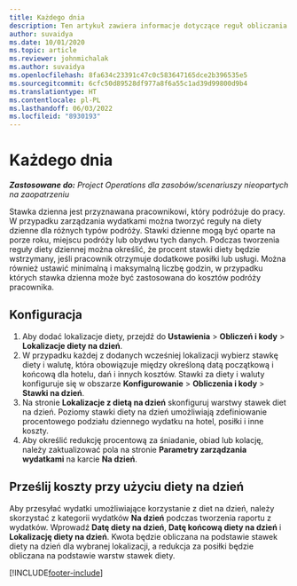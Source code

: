 ```yaml
---
title: Każdego dnia
description: Ten artykuł zawiera informacje dotyczące reguł obliczania diet, które są używane w module Zarządzanie wydatkami.
author: suvaidya
ms.date: 10/01/2020
ms.topic: article
ms.reviewer: johnmichalak
ms.author: suvaidya
ms.openlocfilehash: 8fa634c23391c47c0c583647165dce2b396535e5
ms.sourcegitcommit: 6cfc50d89528df977a8f6a55c1ad39d99800d9b4
ms.translationtype: HT
ms.contentlocale: pl-PL
ms.lasthandoff: 06/03/2022
ms.locfileid: "8930193"
---
```

# <a name="per-diems"></a>Każdego dnia

_**Zastosowane do:** Project Operations dla zasobów/scenariuszy nieopartych na zaopatrzeniu_


Stawka dzienna jest przyznawana pracownikowi, który podróżuje do pracy. W przypadku zarządzania wydatkami można tworzyć reguły na diety dzienne dla różnych typów podróży. Stawki dzienne mogą być oparte na porze roku, miejscu podróży lub obydwu tych danych. Podczas tworzenia reguły diety dziennej można określić, że procent stawki diety będzie wstrzymany, jeśli pracownik otrzymuje dodatkowe posiłki lub usługi. Można również ustawić minimalną i maksymalną liczbę godzin, w przypadku których stawka dzienna może być zastosowana do kosztów podróży pracownika.

## <a name="configuration"></a>Konfiguracja 

1. Aby dodać lokalizacje diety, przejdź do **Ustawienia** > **Obliczeń i kody** > **Lokalizacje diety na dzień**.
2. W przypadku każdej z dodanych wcześniej lokalizacji wybierz stawkę diety i walutę, która obowiązuje między określoną datą początkową i końcową dla hotelu, dań i innych kosztów. Stawki za diety i waluty konfiguruje się w obszarze **Konfigurowanie** > **Obliczenia i kody** > **Stawki na dzień**.
3. Na stronie **Lokalizacje z dietą na dzień** skonfiguruj warstwy stawek diet na dzień. Poziomy stawki diety na dzień umożliwiają zdefiniowanie procentowego podziału dziennego wydatku na hotel, posiłki i inne koszty. 
4. Aby określić redukcję procentową za śniadanie, obiad lub kolację, należy zaktualizować pola na stronie **Parametry zarządzania wydatkami** na karcie **Na dzień**. 
    
## <a name="submit-expenses-using-per-diem"></a>Prześlij koszty przy użyciu diety na dzień
Aby przesyłać wydatki umożliwiające korzystanie z diet na dzień, należy skorzystać z kategorii wydatków **Na dzień** podczas tworzenia raportu z wydatków. Wprowadź **Datę diety na dzień**, **Datę końcową diety na dzień** i **Lokalizację diety na dzień**. Kwota będzie obliczana na podstawie stawek diety na dzień dla wybranej lokalizacji, a redukcja za posiłki będzie obliczana na podstawie warstw stawek diety.


[!INCLUDE[footer-include](../includes/footer-banner.md)]
